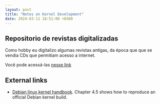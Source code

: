 ```yaml
---
layout: post
title: "Notes on Kernel Development"
date: 2024-03-11 18:51:00 +0300 
---
```



## Repositorio de revistas digitalizadas

Como hobby eu digitalizo algumas revistas antigas, da época que que se vendia CDs que permitiam acesso a internet.

Você pode acessá-las [nesse link](https://www.ime.usp.br/~arthur/pdfs/)

## External links
- [Debian linux kernel handbook](https://kernel-team.pages.debian.net/kernel-handbook/). Chapter 4.5 shows how to reproduce an official Debian kernel build. 
